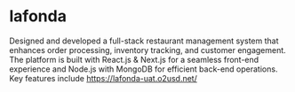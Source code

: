 # lafonda
Designed and developed a full-stack restaurant management system that enhances order processing, inventory tracking, and customer engagement. The platform is built with React.js &amp; Next.js for a seamless front-end experience and Node.js with MongoDB for efficient back-end operations. Key features include
 https://lafonda-uat.o2usd.net/
